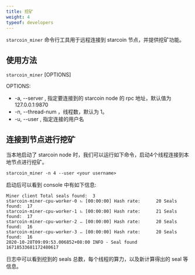 ```yaml
---
title: 挖矿
weight: 4
typeof: developers
---
```


`starcoin_miner` 命令行工具用于远程连接到 starcoin 节点，并提供挖矿功能。

<!--more-->

## 使用方法

`starcoin_miner` [OPTIONS]

OPTIONS:
- -a, --server <server> , 指定要连接到的 starcoin node 的 rpc 地址，默认值为 127.0.0.1:9870
- -n, --thread-num <thread-num>，线程数，默认为 1。
- -u, --user <user> , 指定连接的用户名

## 连接到节点进行挖矿
当本地启动了 starcoin node 时，我们可以运行如下命令，启动4个线程连接到本地节点进行挖矿。


```shell
starcoin_miner -n 4 --user <your username>
```

启动后可以看到 console 中有如下信息:


```shell
Miner client Total seals found:  3
starcoin-miner-cpu-worker-0 ⠦ [00:00:00] Hash rate:      20 Seals found:  17
starcoin-miner-cpu-worker-1 ⠦ [00:00:00] Hash rate:      21 Seals found:  17
starcoin-miner-cpu-worker-2 ⠤ [00:00:00] Hash rate:      20 Seals found:  16
starcoin-miner-cpu-worker-3 ⠤ [00:00:00] Hash rate:      20 Seals found:  16
2020-10-28T09:09:53.006852+08:00 INFO - Seal found 16718533681172480617

```

日志中可以看到挖到的 seals 总数，每个线程的算力，以及新计算得出的 seal 等信息。
